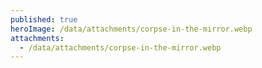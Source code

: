 ```yaml
---
published: true
heroImage: /data/attachments/corpse-in-the-mirror.webp
attachments:
  - /data/attachments/corpse-in-the-mirror.webp
---
```

